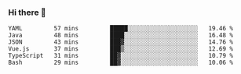### Hi there 👋


<!--START_SECTION:waka-->

```text
YAML         57 mins         █████░░░░░░░░░░░░░░░░░░░░   19.46 %
Java         48 mins         ████░░░░░░░░░░░░░░░░░░░░░   16.48 %
JSON         43 mins         ███▓░░░░░░░░░░░░░░░░░░░░░   14.76 %
Vue.js       37 mins         ███▒░░░░░░░░░░░░░░░░░░░░░   12.69 %
TypeScript   31 mins         ██▓░░░░░░░░░░░░░░░░░░░░░░   10.79 %
Bash         29 mins         ██▓░░░░░░░░░░░░░░░░░░░░░░   10.06 %
```

<!--END_SECTION:waka-->

<!--
**ssrahul96/ssrahul96** is a ✨ _special_ ✨ repository because its `README.md` (this file) appears on your GitHub profile.

Here are some ideas to get you started:

- 🔭 I’m currently working on ...
- 🌱 I’m currently learning ...
- 👯 I’m looking to collaborate on ...
- 🤔 I’m looking for help with ...
- 💬 Ask me about ...
- 📫 How to reach me: ...
- 😄 Pronouns: ...
- ⚡ Fun fact: ...
-->
